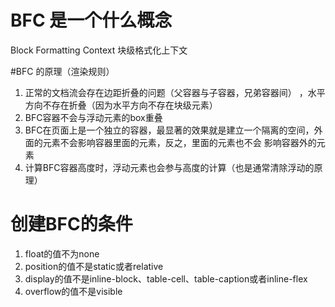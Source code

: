 # BFC 是一个什么概念
Block Formatting Context 块级格式化上下文

#BFC 的原理（渲染规则）
1. 正常的文档流会存在边距折叠的问题（父容器与子容器，兄弟容器间） ，水平方向不存在折叠（因为水平方向不存在块级元素）
2. BFC容器不会与浮动元素的box重叠
3. BFC在页面上是一个独立的容器，最显著的效果就是建立一个隔离的空间，外面的元素不会影响容器里面的元素，反之，里面的元素也不会
影响容器外的元素
4. 计算BFC容器高度时，浮动元素也会参与高度的计算（也是通常清除浮动的原理）


# 创建BFC的条件
1. float的值不为none
2. position的值不是static或者relative
3. display的值不是inline-block、table-cell、table-caption或者inline-flex
4. overflow的值不是visible